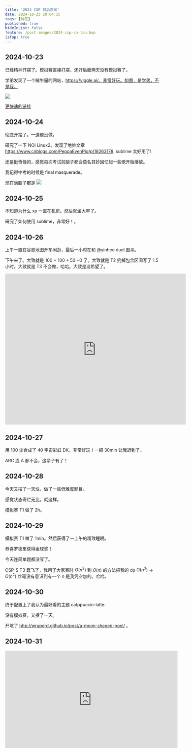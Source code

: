 ```yaml
---
title: '2024 CSP 前后杂谈'
date: 2024-10-23 20:04:15
tags: [鲜花]
published: true
hideInList: false
feature: /post-images/2024-csp-za-tan.bmp
isTop: true
---
```

<!-- more -->


## 2024-10-23
已经精神开摆了。模拟赛直接打摆。还好后面两天没有模拟赛了。

学弟发现了一个贼牛逼的网站，https://viggle.ai/。非常好玩。如图，是学弟，不是我。

![](https://WRuperD.github.io/post-images/1729685940157.gif)

[更快速的链接](https://www.acwing.com/file_system/file/content/whole/index/content/12569272/)

## 2024-10-24
彻底开摆了。一道题没做。

研究了一下 NOI Linux2。发现了绝妙文章 https://www.cnblogs.com/PeppaEvenPig/p/18263178. sublime 太好用了!.

还是挺奇怪的，感觉每次考试前脑子都会莫名其妙回忆起一些歌开始播放。

我记得中考的时候是 final masquerade。

现在满脑子都是 ![](https://WRuperD.github.io/post-images/1729771303994.gif)

## 2024-10-25
不知道为什么 xp 一直在机房。然后就坐大牢了。

研究了如何使用 sublime，非常好！。

 ## 2024-10-26
上午一直在谷歌地图开车闲逛，最后一小时在和 @yinhee duel 图寻。

下午来了。大致就是 100 + 100 + 50 +0 了。大致就是 T2 扔掉包含区间写了 1.5 小时。大致就是 T3  不会做，哈哈。大致是没希望了。

<iframe width="587" height="489" src="https://www.youtube.com/embed/IOax8WSeEGM" title="How Can You Be Sure?" frameborder="0" allow="accelerometer; autoplay; clipboard-write; encrypted-media; gyroscope; picture-in-picture; web-share" referrerpolicy="strict-origin-when-cross-origin" allowfullscreen></iframe>

## 2024-10-27
用 100 尘合成了 40 宇宙彩虹 DK。非常好玩！一把 30min  让我迟到了。

ARC 连 A 都不会，这辈子有了！

## 2024-10-28
今天又摆了一天烂，做了一些低难度题目。

感觉状态奇烂无比。就这样。

模拟赛 T1 做了 2h。

## 2024-10-29
模拟赛 T1 做了 1min。然后获得了一上午的精致睡眠。

恭喜罗德里获得金球奖！

今天连简单题都没写了。

CSP-S T3 蠢飞了，我用了大家赛时 $O(n^2)$ 到 $O(n)$ 的方法把我的 dp $O(n^3)$ -> $O(n^2)$ 丝毫没有意识到有一个 $n$ 是我凭空加的。哈哈。

## 2024-10-30
终于配置上了我认为最好看的主题 catppuccin-latte.

没有模拟赛，又摆了一天。

开坑了 http://wruperd.github.io/post/a-moon-shaped-pool/  。

## 2024-10-31
<iframe width="560" height="315" src="https://www.youtube.com/embed/BW4plsNcKQo?si=jFSZkezZR0FHuV5S" title="YouTube video player" frameborder="0" allow="accelerometer; autoplay; clipboard-write; encrypted-media; gyroscope; picture-in-picture; web-share" referrerpolicy="strict-origin-when-cross-origin" allowfullscreen></iframe>